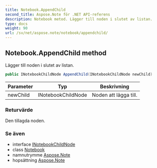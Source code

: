 ```yaml
---
title: Notebook.AppendChild
second_title: Aspose.Note för .NET API-referens
description: Notebook metod. Lägger till noden i slutet av listan.
type: docs
weight: 90
url: /sv/net/aspose.note/notebook/appendchild/
---
```

## Notebook.AppendChild method

Lägger till noden i slutet av listan.

```csharp
public INotebookChildNode AppendChild(INotebookChildNode newChild)
```

| Parameter | Typ | Beskrivning |
| --- | --- | --- |
| newChild | INotebookChildNode | Noden att lägga till. |

### Returvärde

Den tillagda noden.

### Se även

* interface [INotebookChildNode](../../inotebookchildnode/)
* class [Notebook](../)
* namnutrymme [Aspose.Note](../../notebook/)
* hopsättning [Aspose.Note](../../../)


